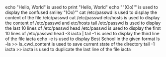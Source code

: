 echo "Hello, World" is used to print "Hello, World"
echo "\"(Oo)'" is used to display the confused smiley "(Oo)'"
cat /etc/passwd is used to display the content of the file /etc/passwd
cat /etc/passwd etc/hosts is used to display the content of /etc/passwd and etc/hosts
tail /etc/passwd is used to display the last 10 lines of /etc/passwd
head /etc/passwd is used to display the first 10 lines of /etc/passwd
head -3 iacta | tail -1 is used to display the third line of the file iacta
echo -e is used to display Best School in the given format
ls -la >> ls_cwd_content is used to save current state of the directory
tail -1 iacta >> iacta is used to duplicate the last line of the file iacta